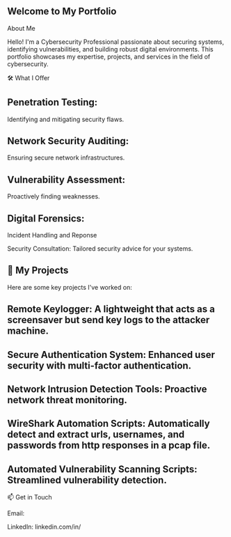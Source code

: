 ## Welcome to My Portfolio
    
About Me 

Hello! I'm a Cybersecurity Professional passionate about securing systems, identifying vulnerabilities, and building robust digital environments. This portfolio showcases my expertise, projects, and services in the field of cybersecurity.

🛠️ What I Offer

## Penetration Testing: 
Identifying and mitigating security flaws.

## Network Security Auditing: 
Ensuring secure network infrastructures.

## Vulnerability Assessment: 
Proactively finding weaknesses.

## Digital Forensics: 
Incident Handling and Reponse

Security Consultation: Tailored security advice for your systems.

## 🚀 My Projects

Here are some key projects I've worked on:

## Remote Keylogger: A lightweight that acts as a screensaver but send key logs to the attacker machine.

## Secure Authentication System: Enhanced user security with multi-factor authentication.

## Network Intrusion Detection Tools: Proactive network threat monitoring.

## WireShark Automation Scripts: Automatically detect and extract urls, usernames, and passwords from http responses in a pcap file.

## Automated Vulnerability Scanning Scripts: Streamlined vulnerability detection.


📫 Get in Touch

Email: 

LinkedIn: linkedin.com/in/
